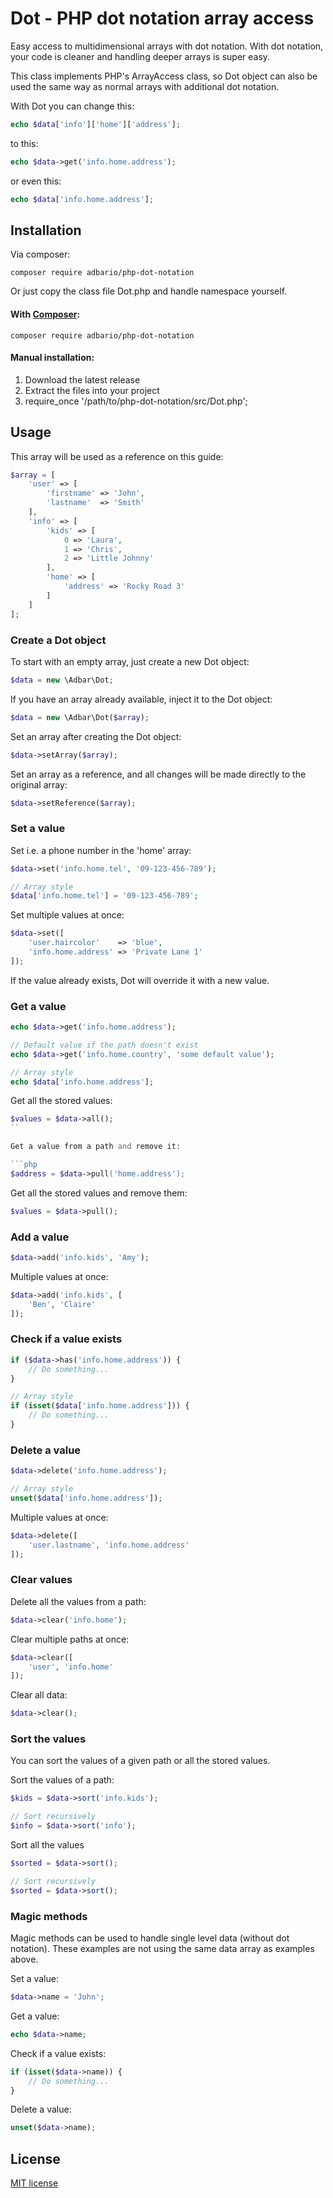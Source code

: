 # Dot - PHP dot notation array access
Easy access to multidimensional arrays with dot notation.
With dot notation, your code is cleaner and handling deeper arrays is super easy.

This class implements PHP's ArrayAccess class, so Dot object can also be used the same way as normal arrays with additional dot notation.

With Dot you can change this:

```php
echo $data['info']['home']['address'];
```

to this:

```php
echo $data->get('info.home.address');
```

or even this:

```php
echo $data['info.home.address'];
```

## Installation

Via composer:

```
composer require adbario/php-dot-notation
```

Or just copy the class file Dot.php and handle namespace yourself.

#### With [Composer](https://getcomposer.org/):

```
composer require adbario/php-dot-notation
```

#### Manual installation:
1. Download the latest release
2. Extract the files into your project
3. require_once '/path/to/php-dot-notation/src/Dot.php';

## Usage

This array will be used as a reference on this guide:

```php
$array = [
    'user' => [
        'firstname' => 'John',
        'lastname'  => 'Smith'
    ],
    'info' => [
        'kids' => [
            0 => 'Laura',
            1 => 'Chris',
            2 => 'Little Johnny'
        ],
        'home' => [
            'address' => 'Rocky Road 3'
        ]
    ]
];
```

### Create a Dot object

To start with an empty array, just create a new Dot object:

```php
$data = new \Adbar\Dot;
```

If you have an array already available, inject it to the Dot object:

```php
$data = new \Adbar\Dot($array);
```

Set an array after creating the Dot object:

```php
$data->setArray($array);
```

Set an array as a reference, and all changes will be made directly to the original array:

```php
$data->setReference($array);
```

### Set a value

Set i.e. a phone number in the 'home' array:

```php
$data->set('info.home.tel', '09-123-456-789');

// Array style
$data['info.home.tel'] = '09-123-456-789';
```

Set multiple values at once:

```php
$data->set([
    'user.haircolor'    => 'blue',
    'info.home.address' => 'Private Lane 1'
]);
```

If the value already exists, Dot will override it with a new value.

### Get a value

```php
echo $data->get('info.home.address');

// Default value if the path doesn't exist
echo $data->get('info.home.country', 'some default value');

// Array style
echo $data['info.home.address'];
```

Get all the stored values:

```php
$values = $data->all();
``

Get a value from a path and remove it:

```php
$address = $data->pull('home.address');
```

Get all the stored values and remove them:

```php
$values = $data->pull();
```

### Add a value

```php
$data->add('info.kids', 'Amy');
```

Multiple values at once:

```php
$data->add('info.kids', [
    'Ben', 'Claire'
]);
```

### Check if a value exists

```php
if ($data->has('info.home.address')) {
    // Do something...
}

// Array style
if (isset($data['info.home.address'])) {
    // Do something...
}
```

### Delete a value

```php
$data->delete('info.home.address');

// Array style
unset($data['info.home.address']);
```

Multiple values at once:

```php
$data->delete([
    'user.lastname', 'info.home.address'
]);
```

### Clear values

Delete all the values from a path:

```php
$data->clear('info.home');
```

Clear multiple paths at once:

```php
$data->clear([
    'user', 'info.home'
]);
```

Clear all data:

```php
$data->clear();
```

### Sort the values

You can sort the values of a given path or all the stored values.

Sort the values of a path:

```php
$kids = $data->sort('info.kids');

// Sort recursively
$info = $data->sort('info');
```

Sort all the values

```php
$sorted = $data->sort();

// Sort recursively
$sorted = $data->sort();
```

### Magic methods

Magic methods can be used to handle single level data (without dot notation). These examples are not using the same data array as examples above.

Set a value:

```php
$data->name = 'John';
```

Get a value:

```php
echo $data->name;
```

Check if a value exists:

```php
if (isset($data->name)) {
    // Do something...
}
```

Delete a value:

```php
unset($data->name);
```

## License

[MIT license](LICENSE.md)
